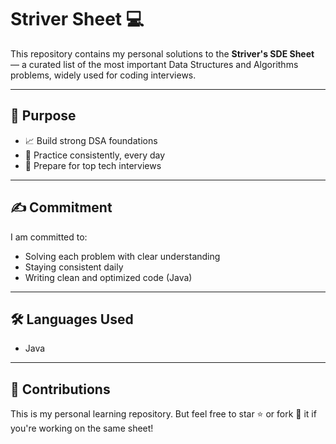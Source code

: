 # Striver Sheet 💻

This repository contains my personal solutions to the **Striver's SDE Sheet** — a curated list of the most important Data Structures and Algorithms problems, widely used for coding interviews.

---

## 📌 Purpose

- 📈 Build strong DSA foundations
- 🔁 Practice consistently, every day
- 💼 Prepare for top tech interviews

---


## ✍️ Commitment

I am committed to:
- Solving each problem with clear understanding
- Staying consistent daily
- Writing clean and optimized code (Java)

---

## 🛠 Languages Used

- Java 

---

## 🤝 Contributions

This is my personal learning repository. But feel free to star ⭐ or fork 🍴 it if you're working on the same sheet!


